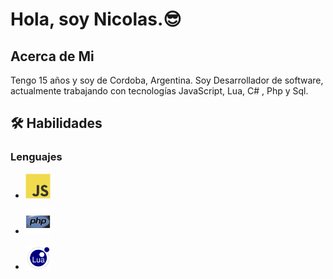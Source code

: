 <h1>Hola, soy Nicolas.😎 </h1>

<h2> Acerca de Mi </h2>
<p> Tengo 15 años y soy de Cordoba, Argentina.
Soy Desarrollador de software, actualmente trabajando con tecnologías JavaScript, Lua, C# , Php y Sql. </p>


<h2> 🛠 Habilidades </h2>


<h3> Lenguajes </h3>

- <a href="https://developer.mozilla.org/en-US/docs/Web/JavaScript" target="_blank"> <img src="https://raw.githubusercontent.com/devicons/devicon/master/icons/javascript/javascript-original.svg" alt="javascript" width="40" height="40"/> </a> 
-  <a href="https://www.php.net" target="_blank"> <img src="https://raw.githubusercontent.com/devicons/devicon/master/icons/php/php-original.svg" alt="php" width="40" height="40"/> </a> 


-  <a href="https://www.lua.org/images/" target="_blank"> <img src="https://raw.githubusercontent.com/github/explore/80688e429a7d4ef2fca1e82350fe8e3517d3494d/topics/lua/lua.png" alt="Lua" width="40" height="40"/> </a> 

